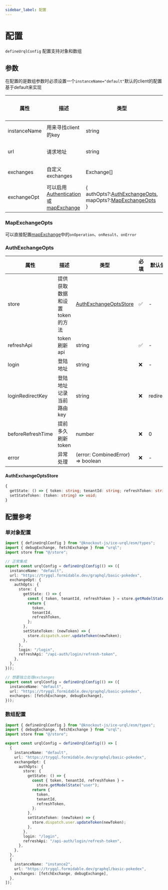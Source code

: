 ```yaml
---
sidebar_label: 配置
---
```


# 配置

`defineUrqlConfig` 配置支持对象和数组

## 参数

在配置的是数组参数时必须设置一个`instanceName="default"`默认的client的配置基于default来实现

| 属性         | 描述                                                                                                                                                                               | 类型                                                                                                          | 必填 | 默认值 |
| ------------ | ---------------------------------------------------------------------------------------------------------------------------------------------------------------------------------- | ------------------------------------------------------------------------------------------------------------- | ---- | ------ |
| instanceName | 用来寻找client的key                                                                                                                                                                | string                                                                                                        | ✅   | ---    |
| url          | 请求地址                                                                                                                                                                           | string                                                                                                        | ✅   | ---    |
| exchanges    | 自定义exchanges                                                                                                                                                                    | Exchange[]                                                                                                    | ❌   | ---    |
| exchangeOpt  | 可以启用[Authentication](https://formidable.com/open-source/urql/docs/advanced/authentication/)或[mapExchange](https://formidable.com/open-source/urql/docs/api/core/#mapexchange) | {<br/>authOpts?:[AuthExchangeOpts](#authexchangeopts),<br/>mapOpts?:[MapExchangeOpts](#mapexchangeopts)<br/>} | ❌   | ---    |

### MapExchangeOpts

可以直接配置[mapExchange](https://formidable.com/open-source/urql/docs/api/core/#mapexchange)中的`onOperation`、`onResult`、`onError`

### AuthExchangeOpts

| 属性              | 描述                          | 类型                                            | 必填 | 默认值   |
| ----------------- | ----------------------------- | ----------------------------------------------- | ---- | -------- |
| store             | 提供获取数据和设置token的方法 | [AuthExchangeOptsStore](#authexchangeoptsstore) | ✅   | -        |
| refreshApi        | token刷新api                  | string                                          | ✅   | -        |
| login             | 登陆地址                      | string                                          | ❌   | -        |
| loginRedirectKey  | 登陆地址记录当前路由key       | string                                          | ❌   | redirect |
| beforeRefreshTime | 提前多久刷新token             | number                                          | ❌   | 0        |
| error             | 异常处理                      | (error: CombinedError) => boolean               | ❌   | -        |

#### AuthExchangeOptsStore

```ts
{
  getState: () => { token: string; tenantId: string; refreshToken: string; },
  setStateToken: (token: string) => void;
}

```

## 配置参考

### 单对象配置

```ts
import { defineUrqlConfig } from "@knockout-js/ice-urql/esm/types";
import { debugExchange, fetchExchange } from "urql";
import store from "@/store";

// 正常集成
export const urqlConfig = defineUrqlConfig(() => ({
  instanceName: "default",
  url: "https://trygql.formidable.dev/graphql/basic-pokedex",
  exchangeOpt: {
    authOpts: {
      store: {
        getState: () => {
          const { token, tenantId, refreshToken } = store.getModelState("user");
          return {
            token,
            tenantId,
            refreshToken,
          };
        },
        setStateToken: (newToken) => {
          store.dispatch.user.updateToken(newToken);
        },
      },
      login: "/login",
      refreshApi: "/api-auth/login/refresh-token",
    },
  },
}));

// 想要独立处理exchanges
export const urqlConfig = defineUrqlConfig(() => ({
  instanceName: "default",
  url: "https://trygql.formidable.dev/graphql/basic-pokedex",
  exchanges: [fetchExchange, debugExchange],
}));
```

### 数组配置

```ts
import { defineUrqlConfig } from "@knockout-js/ice-urql/esm/types";
import { debugExchange, fetchExchange } from "urql";
import store from "@/store";

export const urqlConfig = defineUrqlConfig(() => [
  {
    instanceName: "default",
    url: "https://trygql.formidable.dev/graphql/basic-pokedex",
    exchangeOpt: {
      authOpts: {
        store: {
          getState: () => {
            const { token, tenantId, refreshToken } =
              store.getModelState("user");
            return {
              token,
              tenantId,
              refreshToken,
            };
          },
          setStateToken: (newToken) => {
            store.dispatch.user.updateToken(newToken);
          },
        },
        login: "/login",
        refreshApi: "/api-auth/login/refresh-token",
      },
    },
  },
  {
    instanceName: "instance2",
    url: "https://trygql.formidable.dev/graphql/basic-pokedex",
    exchanges: [fetchExchange, debugExchange],
  },
]);
```
